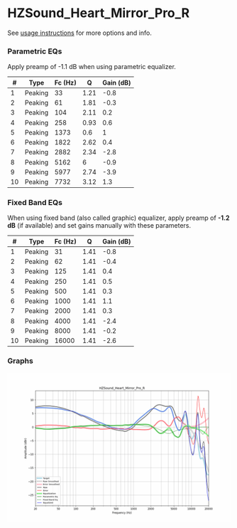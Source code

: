# HZSound_Heart_Mirror_Pro_R
See [usage instructions](https://github.com/jaakkopasanen/AutoEq#usage) for more options and info.

### Parametric EQs
Apply preamp of -1.1 dB when using parametric equalizer.

|   # | Type    |   Fc (Hz) |    Q |   Gain (dB) |
|-----|---------|-----------|------|-------------|
|   1 | Peaking |        33 | 1.21 |        -0.8 |
|   2 | Peaking |        61 | 1.81 |        -0.3 |
|   3 | Peaking |       104 | 2.11 |         0.2 |
|   4 | Peaking |       258 | 0.93 |         0.6 |
|   5 | Peaking |      1373 | 0.6  |         1   |
|   6 | Peaking |      1822 | 2.62 |         0.4 |
|   7 | Peaking |      2882 | 2.34 |        -2.8 |
|   8 | Peaking |      5162 | 6    |        -0.9 |
|   9 | Peaking |      5977 | 2.74 |        -3.9 |
|  10 | Peaking |      7732 | 3.12 |         1.3 |

### Fixed Band EQs
When using fixed band (also called graphic) equalizer, apply preamp of **-1.2 dB** (if available) and set gains manually with these parameters.

|   # | Type    |   Fc (Hz) |    Q |   Gain (dB) |
|-----|---------|-----------|------|-------------|
|   1 | Peaking |        31 | 1.41 |        -0.8 |
|   2 | Peaking |        62 | 1.41 |        -0.4 |
|   3 | Peaking |       125 | 1.41 |         0.4 |
|   4 | Peaking |       250 | 1.41 |         0.5 |
|   5 | Peaking |       500 | 1.41 |         0.3 |
|   6 | Peaking |      1000 | 1.41 |         1.1 |
|   7 | Peaking |      2000 | 1.41 |         0.3 |
|   8 | Peaking |      4000 | 1.41 |        -2.4 |
|   9 | Peaking |      8000 | 1.41 |        -0.2 |
|  10 | Peaking |     16000 | 1.41 |        -2.6 |

### Graphs
![](./HZSound_Heart_Mirror_Pro_R.png)
